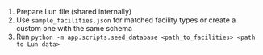 1. Prepare Lun file (shared internally)
2. Use `sample_facilities.json` for matched facility types or create a custom one with the same schema
3. Run `python -m app.scripts.seed_database <path_to_facilities> <path to Lun data>`